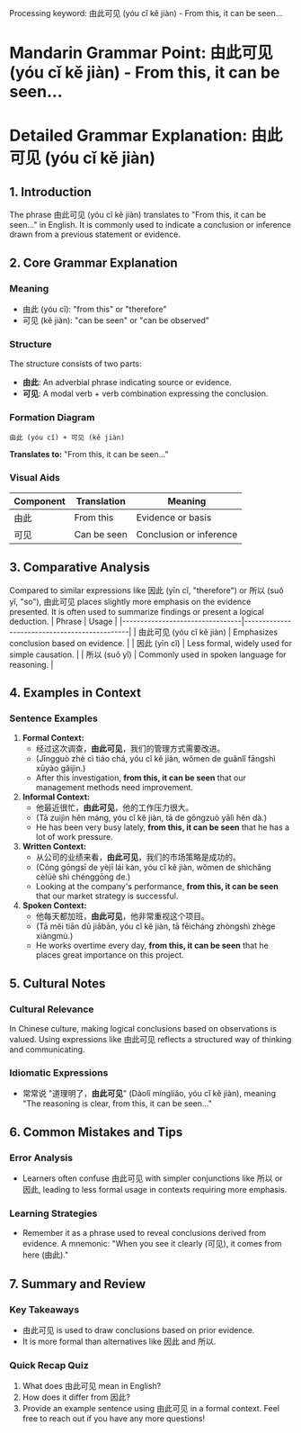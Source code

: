 Processing keyword: 由此可见 (yóu cǐ kě jiàn) - From this, it can be seen...
# Mandarin Grammar Point: 由此可见 (yóu cǐ kě jiàn) - From this, it can be seen...
# Detailed Grammar Explanation: 由此可见 (yóu cǐ kě jiàn)
## 1. Introduction
The phrase 由此可见 (yóu cǐ kě jiàn) translates to "From this, it can be seen..." in English. It is commonly used to indicate a conclusion or inference drawn from a previous statement or evidence.
## 2. Core Grammar Explanation
### Meaning
- 由此 (yóu cǐ): "from this" or "therefore"
- 可见 (kě jiàn): "can be seen" or "can be observed"
### Structure
The structure consists of two parts:
- **由此**: An adverbial phrase indicating source or evidence.
- **可见**: A modal verb + verb combination expressing the conclusion.
### Formation Diagram
```
由此 (yóu cǐ) + 可见 (kě jiàn)
```
**Translates to:** "From this, it can be seen..."
### Visual Aids
| Component | Translation | Meaning                |
|-----------|-------------|------------------------|
| 由此      | From this   | Evidence or basis      |
| 可见      | Can be seen | Conclusion or inference |
## 3. Comparative Analysis
Compared to similar expressions like 因此 (yīn cǐ, "therefore") or 所以 (suǒ yǐ, "so"), 由此可见 places slightly more emphasis on the evidence presented. It is often used to summarize findings or present a logical deduction.
| Phrase                          | Usage                                         |
|---------------------------------|----------------------------------------------|
| 由此可见 (yóu cǐ kě jiàn)       | Emphasizes conclusion based on evidence.    |
| 因此 (yīn cǐ)                    | Less formal, widely used for simple causation. |
| 所以 (suǒ yǐ)                    | Commonly used in spoken language for reasoning.   |
## 4. Examples in Context
### Sentence Examples
1. **Formal Context:**
   - 经过这次调查，**由此可见**，我们的管理方式需要改进。
   - (Jīngguò zhè cì tiáo chá, yóu cǐ kě jiàn, wǒmen de guǎnlǐ fāngshì xūyào gǎijìn.)
   - After this investigation, **from this, it can be seen** that our management methods need improvement.
2. **Informal Context:**
   - 他最近很忙，**由此可见**，他的工作压力很大。
   - (Tā zuìjìn hěn máng, yóu cǐ kě jiàn, tā de gōngzuò yālì hěn dà.)
   - He has been very busy lately, **from this, it can be seen** that he has a lot of work pressure.
3. **Written Context:**
   - 从公司的业绩来看，**由此可见**，我们的市场策略是成功的。
   - (Cóng gōngsī de yèjī lái kàn, yóu cǐ kě jiàn, wǒmen de shìchǎng cèlüè shì chénggōng de.)
   - Looking at the company's performance, **from this, it can be seen** that our market strategy is successful.
4. **Spoken Context:**
   - 他每天都加班，**由此可见**，他非常重视这个项目。
   - (Tā měi tiān dū jiābān, yóu cǐ kě jiàn, tā fēicháng zhòngshì zhège xiàngmù.)
   - He works overtime every day, **from this, it can be seen** that he places great importance on this project.
## 5. Cultural Notes
### Cultural Relevance
In Chinese culture, making logical conclusions based on observations is valued. Using expressions like 由此可见 reflects a structured way of thinking and communicating.
### Idiomatic Expressions
- 常常说 "道理明了，**由此可见**" (Dàolǐ míngliǎo, yóu cǐ kě jiàn), meaning "The reasoning is clear, from this, it can be seen..."
## 6. Common Mistakes and Tips
### Error Analysis
- Learners often confuse 由此可见 with simpler conjunctions like 所以 or 因此, leading to less formal usage in contexts requiring more emphasis.
### Learning Strategies
- Remember it as a phrase used to reveal conclusions derived from evidence. A mnemonic: "When you see it clearly (可见), it comes from here (由此)."
## 7. Summary and Review
### Key Takeaways
- 由此可见 is used to draw conclusions based on prior evidence.
- It is more formal than alternatives like 因此 and 所以.
### Quick Recap Quiz
1. What does 由此可见 mean in English?
2. How does it differ from 因此?
3. Provide an example sentence using 由此可见 in a formal context.
Feel free to reach out if you have any more questions!

